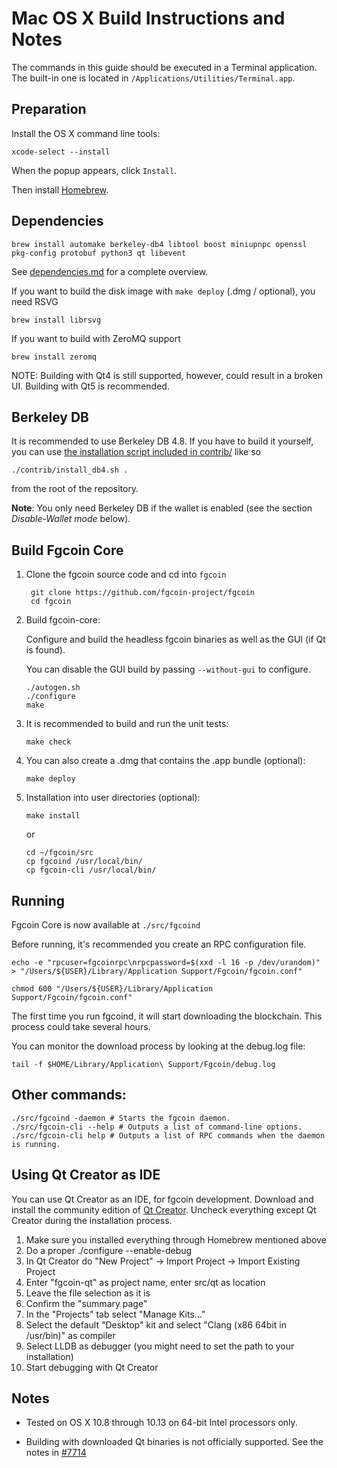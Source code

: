 Mac OS X Build Instructions and Notes
====================================
The commands in this guide should be executed in a Terminal application.
The built-in one is located in `/Applications/Utilities/Terminal.app`.

Preparation
-----------
Install the OS X command line tools:

`xcode-select --install`

When the popup appears, click `Install`.

Then install [Homebrew](https://brew.sh).

Dependencies
----------------------

    brew install automake berkeley-db4 libtool boost miniupnpc openssl pkg-config protobuf python3 qt libevent

See [dependencies.md](dependencies.md) for a complete overview.

If you want to build the disk image with `make deploy` (.dmg / optional), you need RSVG

    brew install librsvg

If you want to build with ZeroMQ support
    
    brew install zeromq

NOTE: Building with Qt4 is still supported, however, could result in a broken UI. Building with Qt5 is recommended.

Berkeley DB
-----------
It is recommended to use Berkeley DB 4.8. If you have to build it yourself,
you can use [the installation script included in contrib/](/contrib/install_db4.sh)
like so

```shell
./contrib/install_db4.sh .
```

from the root of the repository.

**Note**: You only need Berkeley DB if the wallet is enabled (see the section *Disable-Wallet mode* below).

Build Fgcoin Core
------------------------

1. Clone the fgcoin source code and cd into `fgcoin`

        git clone https://github.com/fgcoin-project/fgcoin
        cd fgcoin

2.  Build fgcoin-core:

    Configure and build the headless fgcoin binaries as well as the GUI (if Qt is found).

    You can disable the GUI build by passing `--without-gui` to configure.

        ./autogen.sh
        ./configure
        make

3.  It is recommended to build and run the unit tests:

        make check

4.  You can also create a .dmg that contains the .app bundle (optional):

        make deploy

5.  Installation into user directories (optional):

        make install

    or

        cd ~/fgcoin/src
        cp fgcoind /usr/local/bin/
        cp fgcoin-cli /usr/local/bin/

Running
-------

Fgcoin Core is now available at `./src/fgcoind`

Before running, it's recommended you create an RPC configuration file.

    echo -e "rpcuser=fgcoinrpc\nrpcpassword=$(xxd -l 16 -p /dev/urandom)" > "/Users/${USER}/Library/Application Support/Fgcoin/fgcoin.conf"

    chmod 600 "/Users/${USER}/Library/Application Support/Fgcoin/fgcoin.conf"

The first time you run fgcoind, it will start downloading the blockchain. This process could take several hours.

You can monitor the download process by looking at the debug.log file:

    tail -f $HOME/Library/Application\ Support/Fgcoin/debug.log

Other commands:
-------

    ./src/fgcoind -daemon # Starts the fgcoin daemon.
    ./src/fgcoin-cli --help # Outputs a list of command-line options.
    ./src/fgcoin-cli help # Outputs a list of RPC commands when the daemon is running.

Using Qt Creator as IDE
------------------------
You can use Qt Creator as an IDE, for fgcoin development.
Download and install the community edition of [Qt Creator](https://www.qt.io/download/).
Uncheck everything except Qt Creator during the installation process.

1. Make sure you installed everything through Homebrew mentioned above
2. Do a proper ./configure --enable-debug
3. In Qt Creator do "New Project" -> Import Project -> Import Existing Project
4. Enter "fgcoin-qt" as project name, enter src/qt as location
5. Leave the file selection as it is
6. Confirm the "summary page"
7. In the "Projects" tab select "Manage Kits..."
8. Select the default "Desktop" kit and select "Clang (x86 64bit in /usr/bin)" as compiler
9. Select LLDB as debugger (you might need to set the path to your installation)
10. Start debugging with Qt Creator

Notes
-----

* Tested on OS X 10.8 through 10.13 on 64-bit Intel processors only.

* Building with downloaded Qt binaries is not officially supported. See the notes in [#7714](https://github.com/bitcoin/bitcoin/issues/7714)
